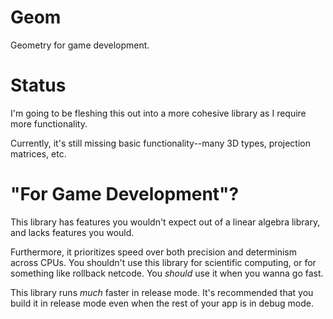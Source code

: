 # Geom

Geometry for game development.

# Status

I'm going to be fleshing this out into a more cohesive library as I require more functionality.

Currently, it's still missing basic functionality--many 3D types, projection matrices, etc.

# "For Game Development"?

This library has features you wouldn't expect out of a linear algebra library, and lacks features you would.

Furthermore, it prioritizes speed over both precision and determinism across CPUs. You shouldn't use this library for scientific computing, or for something like rollback netcode. You *should* use it when you wanna go fast.

This library runs *much* faster in release mode. It's recommended that you build it in release mode even when the rest of your app is in debug mode.
